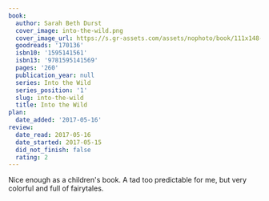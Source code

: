 ```yaml
---
book:
  author: Sarah Beth Durst
  cover_image: into-the-wild.png
  cover_image_url: https://s.gr-assets.com/assets/nophoto/book/111x148-bcc042a9c91a29c1d680899eff700a03.png
  goodreads: '170136'
  isbn10: '1595141561'
  isbn13: '9781595141569'
  pages: '260'
  publication_year: null
  series: Into the Wild
  series_position: '1'
  slug: into-the-wild
  title: Into the Wild
plan:
  date_added: '2017-05-16'
review:
  date_read: 2017-05-16
  date_started: 2017-05-15
  did_not_finish: false
  rating: 2
---
```


Nice enough as a children's book. A tad too predictable for me, but very colorful and full of fairytales.
